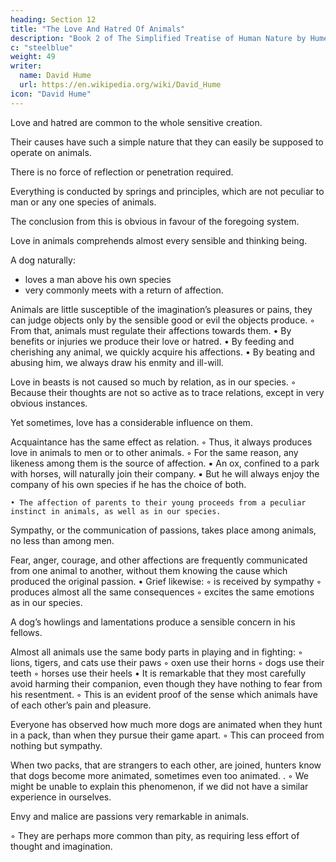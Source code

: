 ```yaml
---
heading: Section 12
title: "The Love And Hatred Of Animals"
description: "Book 2 of The Simplified Treatise of Human Nature by Hume"
c: "steelblue"
weight: 49
writer:
  name: David Hume
  url: https://en.wikipedia.org/wiki/David_Hume
icon: "David Hume"
---
```



Love and hatred are common to the whole sensitive creation.

Their causes have such a simple nature that they can easily be supposed to operate on animals.

There is no force of reflection or penetration required.

Everything is conducted by springs and principles, which are not peculiar to man or any one species of animals.

The conclusion from this is obvious in favour of the foregoing system.
 
Love in animals comprehends almost every sensible and thinking being.

A dog naturally:
- loves a man above his own species
- very commonly meets with a return of affection.
 

Animals are little susceptible of the imagination’s pleasures or pains, they can judge objects only by the sensible good or evil the objects produce.
        ◦ From that, animals must regulate their affections towards them.
    • By benefits or injuries we produce their love or hatred.
    • By feeding and cherishing any animal, we quickly acquire his affections.
    • By beating and abusing him, we always draw his enmity and ill-will.
 
 Love in beasts is not caused so much by relation, as in our species.
        ◦ Because their thoughts are not so active as to trace relations, except in very obvious instances.
 
 Yet sometimes, love has a considerable influence on them.
 
 Acquaintance has the same effect as relation.
        ◦ Thus, it always produces love in animals to men or to other animals.
        ◦ For the same reason, any likeness among them is the source of affection.
            ▪ An ox, confined to a park with horses, will naturally join their company.
            ▪ But he will always enjoy the company of his own species if he has the choice of both.

    • The affection of parents to their young proceeds from a peculiar instinct in animals, as well as in our species.

Sympathy, or the communication of passions, takes place among animals, no less than among men.

Fear, anger, courage, and other affections are frequently communicated from one animal to another, without them knowing the cause which produced the original passion.
    • Grief likewise:
        ◦ is received by sympathy
        ◦ produces almost all the same consequences
        ◦ excites the same emotions as in our species.

A dog’s howlings and lamentations produce a sensible concern in his fellows.

Almost all animals use the same body parts in playing and in fighting:
        ◦ lions, tigers, and cats use their paws
        ◦ oxen use their horns
        ◦ dogs use their teeth
        ◦ horses use their heels
    • It is remarkable that they most carefully avoid harming their companion, even though they have nothing to fear from his resentment.
        ◦ This is an evident proof of the sense which animals have of each other’s pain and pleasure.
 
Everyone has observed how much more dogs are animated when they hunt in a pack, than when they pursue their game apart.
        ◦ This can proceed from nothing but sympathy.

When two packs, that are strangers to each other, are joined, hunters know that dogs become more animated, sometimes even too animated. .
        ◦ We might be unable to explain this phenomenon, if we did not have a similar experience in ourselves.
 
Envy and malice are passions very remarkable in animals.

◦ They are perhaps more common than pity, as requiring less effort of thought and imagination.
